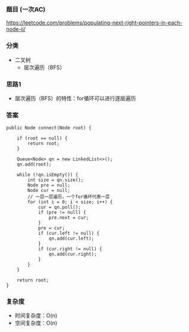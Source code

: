 ### 题目 (一次AC)
https://leetcode.com/problems/populating-next-right-pointers-in-each-node-ii/

### 分类
* 二叉树
    * 层次遍历（BFS）

### 思路1
* 层次遍历（BFS）的特性：for循环可以进行逐层遍历

### 答案
```
public Node connect(Node root) {
    
    if (root == null) {
        return root;
    }
    
    Queue<Node> qn = new LinkedList<>();
    qn.add(root);
    
    while (!qn.isEmpty()) {
        int size = qn.size();
        Node pre = null;
        Node cur = null;
        // 一层一层遍历，一个for循环代表一层
        for (int i = 0; i < size; i++) {
            cur = qn.poll();
            if (pre != null) {
                pre.next = cur;
            }
            pre = cur;
            if (cur.left != null) {
                qn.add(cur.left);
            }
            if (cur.right != null) {
                qn.add(cur.right);
            }
        }
    }
    
    return root;
}
```

### 复杂度
* 时间复杂度：O(n)
* 空间复杂度：O(n)
